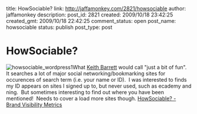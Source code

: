 title: HowSociable?
link: http://jaffamonkey.com/2821/howsociable
author: jaffamonkey
description: 
post_id: 2821
created: 2009/10/18 23:42:25
created_gmt: 2009/10/18 22:42:25
comment_status: open
post_name: howsociable
status: publish
post_type: post

# HowSociable?

![howsociable_wordpress1](http://blog.jaffamonkey.com/files/2009/10/howsociable_wordpress1-150x47.png)What [Keith Barrett](http://www.keithbarret.com) would call "just a bit of fun".   It searches a lot of major social networking/bookmarking sites for occurences of search term (i.e. your name or ID).  I was interested to finds my ID appears on sites I signed up to, but never used, such as ecademy and ning.  But sometimes interesting to find out where you have been mentioned!  Needs to cover a load more sites though. [HowSociable? - Brand Visibility Metrics](http://www.howsociable.com/)